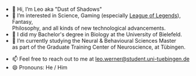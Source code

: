 - 👋 Hi, I’m Leo aka "Dust of Shadows"
- 👀 I’m interested in Science, Gaming (especially [League of Legends](https://www.leagueofgraphs.com/summoner/euw/Dust%20of%20Shadows-EUW)), Fantasy, <br>
  Philosophy, and all kinds of new technological advancements.
- 🌱 I did my Bachelor's degree in Biology at the University of Bielefeld.
- 🧠 I’m currently studying the Neural & Behavioural Sciences Master <br> as part of the Graduate Training Center of Neuroscience, at Tübingen.
<!-- - 💞️ I’m looking to collaborate on ... -->
- 📫 Feel free to reach out to me at leo.werner@student.uni-tuebingen.de
- 😄 Pronouns: He / Him
<!-- - ⚡ Fun fact: ... -->

<!---
DustofShadows/DustofShadows is a ✨ special ✨ repository because its `README.md` (this file) appears on your GitHub profile.
You can click the Preview link to take a look at your changes.
--->
